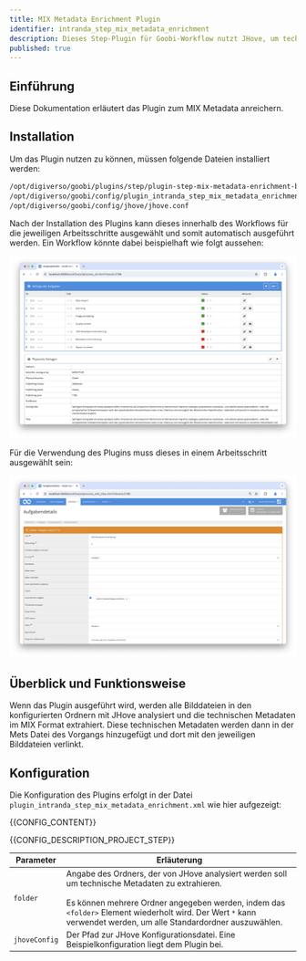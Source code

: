 ```yaml
---
title: MIX Metadata Enrichment Plugin
identifier: intranda_step_mix_metadata_enrichment
description: Dieses Step-Plugin für Goobi-Workflow nutzt JHove, um technische Metadaten aus Dateien zu extrahieren und die Ergebnisse in der METS-Datei eines Goobi-Vorgangs zu speichern.
published: true
---
```


## Einführung
Diese Dokumentation erläutert das Plugin zum MIX Metadata anreichern.

## Installation
Um das Plugin nutzen zu können, müssen folgende Dateien installiert werden:

```bash
/opt/digiverso/goobi/plugins/step/plugin-step-mix-metadata-enrichment-base.jar
/opt/digiverso/goobi/config/plugin_intranda_step_mix_metadata_enrichment.xml
/opt/digiverso/goobi/config/jhove/jhove.conf
```

Nach der Installation des Plugins kann dieses innerhalb des Workflows für die jeweiligen Arbeitsschritte ausgewählt und somit automatisch ausgeführt werden. Ein Workflow könnte dabei beispielhaft wie folgt aussehen:

![Beispielhafter Aufbau eines Workflows](screen1_de.png)

Für die Verwendung des Plugins muss dieses in einem Arbeitsschritt ausgewählt sein:

![Konfiguration des Arbeitsschritts für die Nutzung des Plugins](screen2_de.png)


## Überblick und Funktionsweise
Wenn das Plugin ausgeführt wird, werden alle Bilddateien in den konfigurierten Ordnern mit JHove analysiert und die technischen Metadaten im MIX Format extrahiert.
Diese technischen Metadaten werden dann in der Mets Datei des Vorgangs hinzugefügt und dort mit den jeweiligen Bilddateien verlinkt.


## Konfiguration
Die Konfiguration des Plugins erfolgt in der Datei `plugin_intranda_step_mix_metadata_enrichment.xml` wie hier aufgezeigt:

{{CONFIG_CONTENT}}

{{CONFIG_DESCRIPTION_PROJECT_STEP}}

Parameter               | Erläuterung
------------------------|------------------------------------
`folder`                | Angabe des Ordners, der von JHove analysiert werden soll um technische Metadaten zu extrahieren. <br /><br />Es können mehrere Ordner angegeben werden, indem das `<folder>` Element wiederholt wird. Der Wert `*` kann verwendet werden, um alle Standardordner auszuwählen.
`jhoveConfig`           | Der Pfad zur JHove Konfigurationsdatei. Eine Beispielkonfiguration liegt dem Plugin bei.
